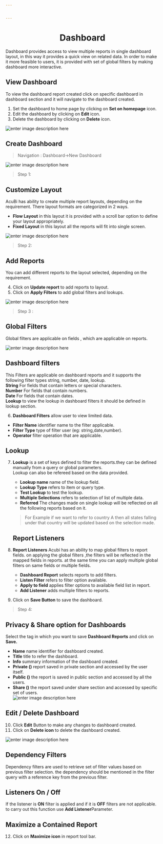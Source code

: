 ```yaml
---


---
```


<center><h1>Dashboard</h1></center>
<p>Dashboard provides access to view multiple reports in single dashboard layout, in this way it provides a quick view on related data. In order to make it more feasible to users, it is provided with set of global filters by making dashboard more interactive.</p>
<h2 id="view-dashboard">View Dashboard</h2>
<p>To view the dashboard report created click on specific dashboard in dashboard section and it will navigate to the dashboard created.</p>
<ol>
<li>Set the dashboard to home page by clicking on <strong>Set on homepage</strong> icon.</li>
<li>Edit the dashboard by clicking on <strong>Edit</strong> icon.</li>
<li>Delete the dashboard by clicking on <strong>Delete</strong> icon.</li>
</ol>
<p><img src="https://raw.githubusercontent.com/sv18042016/fp1/b56b16b1de0a7088433221a92efcb565b3baae2e/images/view%20-dash.png" alt="enter image description here"></p>
<h2 id="create-dashboard">Create Dashboard</h2>
<blockquote>
<p>Navigation : Dashboard→New Dashboard</p>
</blockquote>
<p><img src="https://raw.githubusercontent.com/sv18042016/fp1/20367797e10c5eabfec8ab65d23699fb34843101/images/dash.png" alt="enter image description here"></p>
<blockquote>
<p>Step 1:</p>
</blockquote>
<h2 id="customize-layout">Customize Layout</h2>
<p>AcuBi has ability to create multiple report layouts, depending on the requirement. There layout formats are categorized in 2 ways.</p>
<ul>
<li><strong>Flow Layout</strong> in this layout it is provided with a scroll bar option to define your layout appropriately.</li>
<li><strong>Fixed Layout</strong> in this layout all the reports will fit into single screen.</li>
</ul>
<p><img src="https://raw.githubusercontent.com/sv18042016/fp1/4c3c6dabd96221095d0b54d5b2df37c49a919276/images/layout.png" alt="enter image description here"></p>
<blockquote>
<p>Step 2:</p>
</blockquote>
<h2 id="add-reports">Add Reports</h2>
<p>You can add different reports to the layout selected, depending on the requirement.</p>
<ol start="4">
<li>Click on <strong>Update report</strong> to add reports to layout.</li>
<li>Click on <strong>Apply Filters</strong>  to add global filters and lookups.</li>
</ol>
<p><img src="https://raw.githubusercontent.com/sv18042016/fp1/ac1da552c0d05c08fa1aad5c0c1d07df190fd388/images/add_rep%5Borts.png" alt="enter image description here"></p>
<blockquote>
<p>Step 3 :</p>
</blockquote>
<h2 id="global-filters">Global Filters</h2>
<p>Global filters are applicable on fields , which are applicable on reports.</p>
<p><img src="https://raw.githubusercontent.com/sv18042016/fp1/ac1da552c0d05c08fa1aad5c0c1d07df190fd388/images/dash_filters.png" alt="enter image description here"></p>
<h2 id="dashboard-filters">Dashboard filters</h2>
<p>This Filters are applicable on dashboard reports and it supports the following filter types string, number, date, lookup.<br>
<strong>String</strong> For fields that contain letters or special characters.<br>
<strong>Number</strong> For fields that contain numbers.<br>
<strong>Date</strong> For fields that contain dates.<br>
<strong>Lookup</strong> to view the lookup in dashboard filters it should be defined in lookup section.</p>
<ol start="6">
<li><strong>Dashboard Filters</strong> allow user to view limited data.</li>
</ol>
<ul>
<li><strong>Filter Name</strong>  identifier name to the filter applicable.</li>
<li><strong>Filter Type</strong>  type of filter user (eg: string,date,number).</li>
<li><strong>Operator</strong>  filter operation that are applicable.</li>
</ul>
<h2 id="lookup">Lookup</h2>
<ol start="7">
<li>
<p><strong>Lookup</strong> is a set of keys defined to filter the reports.they can be defined manually from a query or global parameters.<br>
Lookup can also be refereed based on the data provided.</p>
<ul>
<li><strong>Lookup name</strong>  name of the lookup field.</li>
<li><strong>Lookup Type</strong>  refers to item or query type.</li>
<li><strong>Test Lookup</strong>  to test the lookup.</li>
<li><strong>Multiple Selections</strong>  refers to selection of list of multiple data.</li>
<li><strong>Referred</strong> The changes made on single lookup will be reflected on all the following reports based on it.</li>
</ul>
<blockquote>
<p>For Example if we want to refer to country A then all states falling under that country will be updated based on the selection made.</p>
</blockquote>
<h2 id="report-listeners">Report Listeners</h2>
</li>
<li>
<p><strong>Report Listeners</strong>  Acubi has an ability to map global filters to report fields. on applying the global filters ,the filters will be reflected in the mapped fields in reports. at the same time you can apply multiple global filters on same fields or multiple fields.</p>
<ul>
<li><strong>Dashboard Report</strong>  selects reports to add filters.</li>
<li><strong>Listen Filter</strong>  refers to filter option available.</li>
<li><strong>Apply to field</strong>  applies filter options to available field list in report.</li>
<li><strong>Add Listener</strong>  adds multiple filters to reports.</li>
</ul>
</li>
<li>
<p>Click on  <strong>Save Button</strong>  to save the dashboard.</p>
</li>
</ol>
<blockquote>
<p>Step 4:</p>
</blockquote>
<h2 id="privacy--share-option-for-dashboards">Privacy &amp; Share option for Dashboards</h2>
<p>Select the tag in which you want to save  <strong>Dashboard Reports</strong>  and click on  <strong>Save.</strong></p>
<ul>
<li><strong>Name</strong>  name identifier for dashboard created.</li>
<li><strong>Title</strong>  title to refer the dashboard.</li>
<li><strong>Info</strong>  summary information of the dashboard created.</li>
<li><strong>Private ()</strong>  report saved in private section and accessed by the user itself.</li>
<li><strong>Public ()</strong>  the report is saved in public section and accessed by all the users.</li>
<li><strong>Share ()</strong>  the report saved under share section and accessed by specific set of users.<br>
<img src="https://raw.githubusercontent.com/sv18042016/fp1/0fb2c0fe9fbc99b6ac2cd3d818fe7533a74872b8/images/2018-02-06_16-09-56.png" alt="enter image description here"></li>
</ul>
<h2 id="edit--delete-dashboard">Edit / Delete Dashboard</h2>
<ol start="10">
<li>Click  <strong>Edit</strong>  Button to make any changes to dashboard created.</li>
<li>Click on  <strong>Delete icon</strong>  to delete the dashboard created.</li>
</ol>
<p><img src="https://raw.githubusercontent.com/sv18042016/fp1/ac1da552c0d05c08fa1aad5c0c1d07df190fd388/images/dashboard.png" alt="enter image description here"></p>
<h2 id="dependency-filters">Dependency Filters</h2>
<p>Dependency filters are used to retrieve set of filter values based on previous filter selection. the dependency should be mentioned in the filter query with a reference key from the previous filter.</p>
<h2 id="listeners-on--off">Listeners On / Off</h2>
<p>If the listener is  <strong>ON</strong>  filter is applied and if it is  <strong>OFF</strong>  filters are not applicable. to carry out this function use  <strong>Add Listener</strong>Parameter.</p>
<h2 id="maximize-a-contained-report">Maximize a Contained Report</h2>
<ol start="12">
<li>Click on  <strong>Maximize icon</strong>  in report tool bar.</li>
</ol>

